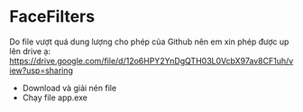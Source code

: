 # FaceFilters

Do file vượt quá dung lượng cho phép của Github nên em xin phép được up lên drive ạ:
https://drive.google.com/file/d/12o6HPY2YnDgQTH03L0VcbX97av8CF1uh/view?usp=sharing


- Download và giải nén file
- Chạy file app.exe
